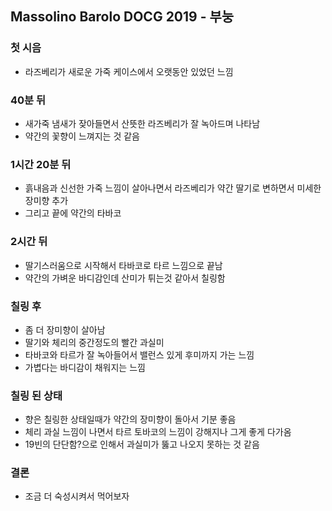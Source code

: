 ## Massolino Barolo DOCG 2019 - 부눙

### 첫 시음
- 라즈베리가 새로운 가죽 케이스에서 오랫동안 있었던 느낌

### 40분 뒤
- 새가죽 냄새가 잦아들면서 산뜻한 라즈베리가 잘 녹아드며 나타남
- 약간의 꽃향이 느껴지는 것 같음

### 1시간 20분 뒤
- 흙내음과 신선한 가죽 느낌이 살아나면서 라즈베리가 약간 딸기로 변하면서 미세한 장미향 추가
- 그리고 끝에 약간의 타바코

### 2시간 뒤
- 딸기스러움으로 시작해서 타바코로 타르 느낌으로 끝남
- 약간의 가벼운 바디감인데 산미가 튀는것 같아서 칠링함

### 칠링 후
- 좀 더 장미향이 살아남
- 딸기와 체리의 중간정도의 빨간 과실미
- 타바코와 타르가 잘 녹아들어서 밸런스 있게 후미까지 가는 느낌
- 가볍다는 바디감이 채워지는 느낌

### 칠링 된 상태
- 향은 칠링한 상태일때가 약간의 장미향이 돌아서 기분 좋음
- 체리 과실 느낌이 나면서 타르 토바코의 느낌이 강해지나 그게 좋게 다가옴
- 19빈의 단단함?으로 인해서 과실미가 뚫고 나오지 못하는 것 같음

### 결론
- 조금 더 숙성시켜서 먹어보자



